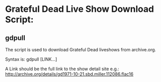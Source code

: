# Grateful Dead Live Show Download Script:
## gdpull

The script is used to download Grateful Dead liveshows from archive.org.

Syntax is:
	gdpull [LINK...]
	
A Link should be the full link to the show detail site e.g.:
http://archive.org/details/gd1971-10-21.sbd.miller.112086.flac16
